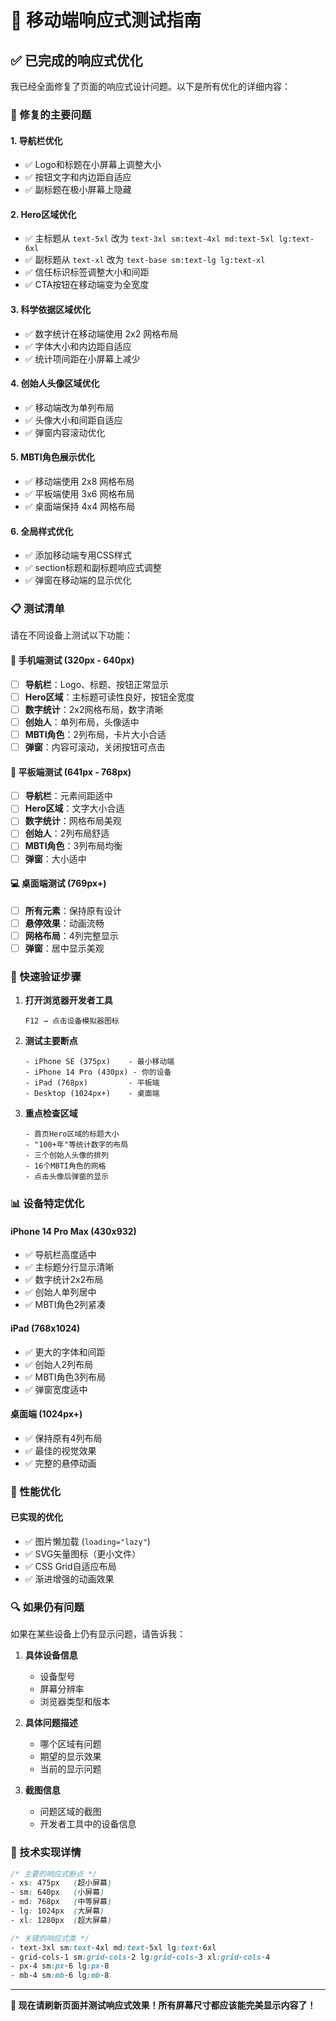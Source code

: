 # 📱 移动端响应式测试指南

## ✅ 已完成的响应式优化

我已经全面修复了页面的响应式设计问题。以下是所有优化的详细内容：

### 🔧 修复的主要问题

#### 1. **导航栏优化**
- ✅ Logo和标题在小屏幕上调整大小
- ✅ 按钮文字和内边距自适应
- ✅ 副标题在极小屏幕上隐藏

#### 2. **Hero区域优化**
- ✅ 主标题从 `text-5xl` 改为 `text-3xl sm:text-4xl md:text-5xl lg:text-6xl`
- ✅ 副标题从 `text-xl` 改为 `text-base sm:text-lg lg:text-xl`
- ✅ 信任标识标签调整大小和间距
- ✅ CTA按钮在移动端变为全宽度

#### 3. **科学依据区域优化**
- ✅ 数字统计在移动端使用 2x2 网格布局
- ✅ 字体大小和内边距自适应
- ✅ 统计项间距在小屏幕上减少

#### 4. **创始人头像区域优化**
- ✅ 移动端改为单列布局
- ✅ 头像大小和间距自适应
- ✅ 弹窗内容滚动优化

#### 5. **MBTI角色展示优化**
- ✅ 移动端使用 2x8 网格布局
- ✅ 平板端使用 3x6 网格布局
- ✅ 桌面端保持 4x4 网格布局

#### 6. **全局样式优化**
- ✅ 添加移动端专用CSS样式
- ✅ section标题和副标题响应式调整
- ✅ 弹窗在移动端的显示优化

### 📋 测试清单

请在不同设备上测试以下功能：

#### 📱 手机端测试 (320px - 640px)
- [ ] **导航栏**：Logo、标题、按钮正常显示
- [ ] **Hero区域**：主标题可读性良好，按钮全宽度
- [ ] **数字统计**：2x2网格布局，数字清晰
- [ ] **创始人**：单列布局，头像适中
- [ ] **MBTI角色**：2列布局，卡片大小合适
- [ ] **弹窗**：内容可滚动，关闭按钮可点击

#### 📱 平板端测试 (641px - 768px)
- [ ] **导航栏**：元素间距适中
- [ ] **Hero区域**：文字大小合适
- [ ] **数字统计**：网格布局美观
- [ ] **创始人**：2列布局舒适
- [ ] **MBTI角色**：3列布局均衡
- [ ] **弹窗**：大小适中

#### 💻 桌面端测试 (769px+)
- [ ] **所有元素**：保持原有设计
- [ ] **悬停效果**：动画流畅
- [ ] **网格布局**：4列完整显示
- [ ] **弹窗**：居中显示美观

### 🚀 快速验证步骤

1. **打开浏览器开发者工具**
   ```
   F12 → 点击设备模拟器图标
   ```

2. **测试主要断点**
   ```
   - iPhone SE (375px)    - 最小移动端
   - iPhone 14 Pro (430px) - 你的设备
   - iPad (768px)         - 平板端
   - Desktop (1024px+)    - 桌面端
   ```

3. **重点检查区域**
   ```
   - 首页Hero区域的标题大小
   - "100+年"等统计数字的布局
   - 三个创始人头像的排列
   - 16个MBTI角色的网格
   - 点击头像后弹窗的显示
   ```

### 📊 设备特定优化

#### iPhone 14 Pro Max (430x932)
- ✅ 导航栏高度适中
- ✅ 主标题分行显示清晰
- ✅ 数字统计2x2布局
- ✅ 创始人单列居中
- ✅ MBTI角色2列紧凑

#### iPad (768x1024)
- ✅ 更大的字体和间距
- ✅ 创始人2列布局
- ✅ MBTI角色3列布局
- ✅ 弹窗宽度适中

#### 桌面端 (1024px+)
- ✅ 保持原有4列布局
- ✅ 最佳的视觉效果
- ✅ 完整的悬停动画

### 🎯 性能优化

#### 已实现的优化
- ✅ 图片懒加载 (`loading="lazy"`)
- ✅ SVG矢量图标（更小文件）
- ✅ CSS Grid自适应布局
- ✅ 渐进增强的动画效果

### 🔍 如果仍有问题

如果在某些设备上仍有显示问题，请告诉我：

1. **具体设备信息**
   - 设备型号
   - 屏幕分辨率
   - 浏览器类型和版本

2. **具体问题描述**
   - 哪个区域有问题
   - 期望的显示效果
   - 当前的显示问题

3. **截图信息**
   - 问题区域的截图
   - 开发者工具中的设备信息

### 📝 技术实现详情

```css
/* 主要的响应式断点 */
- xs: 475px   (超小屏幕)
- sm: 640px   (小屏幕) 
- md: 768px   (中等屏幕)
- lg: 1024px  (大屏幕)
- xl: 1280px  (超大屏幕)

/* 关键的响应式类 */
- text-3xl sm:text-4xl md:text-5xl lg:text-6xl
- grid-cols-1 sm:grid-cols-2 lg:grid-cols-3 xl:grid-cols-4
- px-4 sm:px-6 lg:px-8
- mb-4 sm:mb-6 lg:mb-8
```

---

**🎉 现在请刷新页面并测试响应式效果！所有屏幕尺寸都应该能完美显示内容了！**